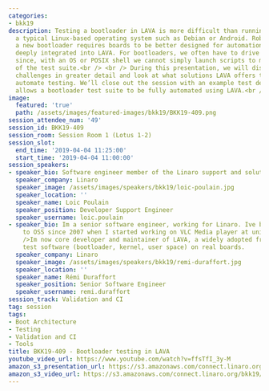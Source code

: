 ```yaml
---
categories:
- bkk19
description: Testing a bootloader in LAVA is more difficult than running tests on
  a typical Linux-based operating system such as Debian or Android. Robustly provisioning
  a new bootloader requires boards to be better designed for automation and to be
  deeply integrated into LAVA. For bootloaders, we often have to drive the tests externally
  since, with an OS or POSIX shell we cannot simply launch scripts to manage execution
  of the test suite.<br /> <br /> During this presentation, we will discuss these
  challenges in greater detail and look at what solutions LAVA offers to achieve bootloader
  automate testing. We’ll close out the session with an example test description that
  allows a bootloader test suite to be fully automated using LAVA.<br /> <br />
image:
  featured: 'true'
  path: /assets/images/featured-images/bkk19/BKK19-409.png
session_attendee_num: '49'
session_id: BKK19-409
session_room: Session Room 1 (Lotus 1-2)
session_slot:
  end_time: '2019-04-04 11:25:00'
  start_time: '2019-04-04 11:00:00'
session_speakers:
- speaker_bio: Software engineer member of the Linaro support and solutions team.
  speaker_company: Linaro
  speaker_image: /assets/images/speakers/bkk19/loic-poulain.jpg
  speaker_location: ''
  speaker_name: Loic Poulain
  speaker_position: Developer Support Engineer
  speaker_username: loic.poulain
- speaker_bio: Im a senior software engineer, working for Linaro. Ive been contributed
    to OSS since 2007 when I started working on VLC Media player at university.<br
    />Im now core developer and maintainer of LAVA, a widely adopted framework to
    test software (bootloader, kernel, user space) on real boards.
  speaker_company: Linaro
  speaker_image: /assets/images/speakers/bkk19/remi-duraffort.jpg
  speaker_location: ''
  speaker_name: Rémi Duraffort
  speaker_position: Senior Software Engineer
  speaker_username: remi.duraffort
session_track: Validation and CI
tag: session
tags:
- Boot Architecture
- Testing
- Validation and CI
- Tools
title: BKK19-409 - Bootloader testing in LAVA
youtube_video_url: https://www.youtube.com/watch?v=ffsTfI_3y-M
amazon_s3_presentation_url: https://s3.amazonaws.com/connect.linaro.org/bkk19/presentations/bkk19-409.pdf
amazon_s3_video_url: https://s3.amazonaws.com/connect.linaro.org/bkk19/videos/bkk19-409.mp4
---
```

